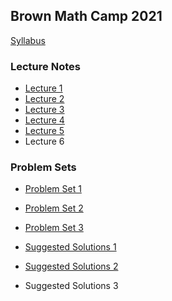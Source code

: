 Brown Math Camp 2021
--------------------

[Syllabus](out/syllabus/Math%20Camp%202021%20Syllabus.pdf)

### Lecture Notes

- [Lecture 1](out/lectures/Math%20Camp%202021%20Lecture%201%20-%20Proofs,%20Metric%20Spaces,%20Topology.pdf)
- [Lecture 2](out/lectures/Math%20Camp%202021%20Lecture%202%20-%20Sequences,%20Continuity.pdf)
- [Lecture 3](out/lectures/Math%20Camp%202021%20Lecture%203%20-%20Correspondences,%20Compactness,%20EVT.pdf)
- [Lecture 4](out/lectures/Math%20Camp%202021%20Lecture%204%20-%20Differentiation,%20IFT,%20Unconstrained%20Optimization.pdf)
- [Lecture 5](out/lectures/Math%20Camp%202021%20Lecture%205%20-%20Constrained%20Optimization,%20Integration.pdf)
- Lecture 6

### Problem Sets

- [Problem Set 1](out/homework/Math%20Camp%202021%20Problem%20Set%201.pdf)
- [Problem Set 2](out/homework/Math%20Camp%202021%20Problem%20Set%202.pdf)
- [Problem Set 3](out/homework/Math%20Camp%202021%20Problem%20Set%203.pdf)

- [Suggested Solutions 1](out/homework/Math%20Camp%202021%20Suggested%20Solutions%201.pdf)
- [Suggested Solutions 2](out/homework/Math%20Camp%202021%20Suggested%20Solutions%202.pdf)
- Suggested Solutions 3
